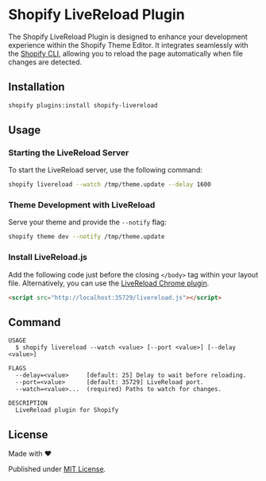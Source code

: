 Shopify LiveReload Plugin
=================

The Shopify LiveReload Plugin is designed to enhance your development experience within the Shopify Theme Editor. It integrates seamlessly with the [Shopify CLI](https://shopify.dev/docs/themes/tools/cli), allowing you to reload the page automatically when file changes are detected.

## Installation

```bash
shopify plugins:install shopify-livereload
```

## Usage

### Starting the LiveReload Server

To start the LiveReload server, use the following command:

```bash
shopify livereload --watch /tmp/theme.update --delay 1600
```

### Theme Development with LiveReload

Serve your theme and provide the `--notify` flag:

```bash
shopify theme dev --notify /tmp/theme.update
```

### Install LiveReload.js

Add the following code just before the closing `</body>` tag within your layout file. Alternatively, you can use
the [LiveReload Chrome plugin](https://chrome.google.com/webstore/detail/livereload/jnihajbhpnppcggbcgedagnkighmdlei).

```html
<script src="http://localhost:35729/livereload.js"></script>
```

## Command

```
USAGE
  $ shopify livereload --watch <value> [--port <value>] [--delay <value>]

FLAGS
  --delay=<value>     [default: 25] Delay to wait before reloading.
  --port=<value>      [default: 35729] LiveReload port.
  --watch=<value>...  (required) Paths to watch for changes.

DESCRIPTION
  LiveReload plugin for Shopify
```

## License
Made with ❤️

Published under [MIT License](./LICENSE).
